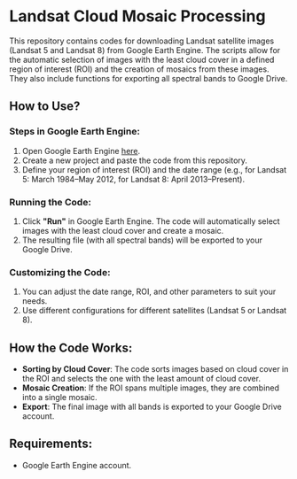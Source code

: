 # Landsat Cloud Mosaic Processing

This repository contains codes for downloading Landsat satellite images (Landsat 5 and Landsat 8) from Google Earth Engine. The scripts allow for the automatic selection of images with the least cloud cover in a defined region of interest (ROI) and the creation of mosaics from these images. They also include functions for exporting all spectral bands to Google Drive.

## How to Use?

### Steps in Google Earth Engine:
1. Open Google Earth Engine [here](https://code.earthengine.google.com/).
2. Create a new project and paste the code from this repository.
3. Define your region of interest (ROI) and the date range (e.g., for Landsat 5: March 1984–May 2012, for Landsat 8: April 2013–Present).

### Running the Code:
1. Click **"Run"** in Google Earth Engine. The code will automatically select images with the least cloud cover and create a mosaic.
2. The resulting file (with all spectral bands) will be exported to your Google Drive.

### Customizing the Code:
1. You can adjust the date range, ROI, and other parameters to suit your needs.
2. Use different configurations for different satellites (Landsat 5 or Landsat 8).

## How the Code Works:
- **Sorting by Cloud Cover**: The code sorts images based on cloud cover in the ROI and selects the one with the least amount of cloud cover.
- **Mosaic Creation**: If the ROI spans multiple images, they are combined into a single mosaic.
- **Export**: The final image with all bands is exported to your Google Drive account.

## Requirements:
- Google Earth Engine account.
